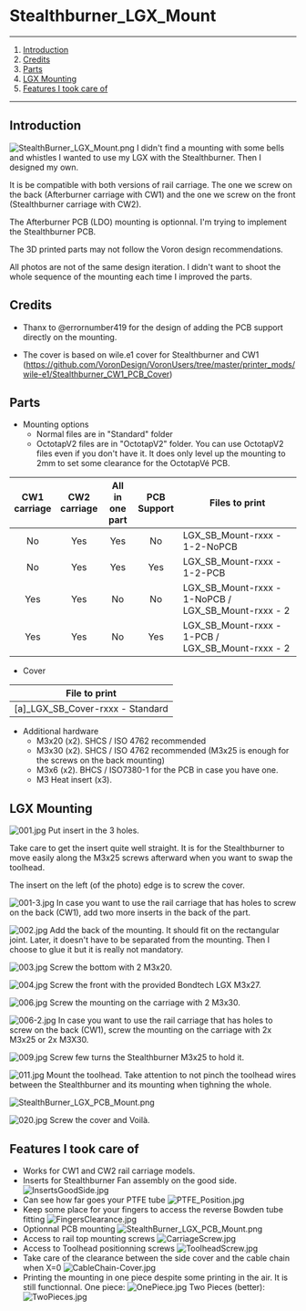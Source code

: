 # Stealthburner_LGX_Mount

***

1. [Introduction](#introduction)
2. [Credits](#credits)
3. [Parts](#parts)
4. [LGX Mounting](#lgx-mounting)
5. [Features I took care of](#features-i-took-care-of)

***

## Introduction

![StealthBurner_LGX_Mount.png](./Images/StealthBurner_LGX_Mount.png)
I didn't find a mounting with some bells and whistles I wanted to use my LGX with the Stealthburner. Then I designed my own.

It is be compatible with both versions of rail carriage. The one we screw on the back (Afterburner carriage with CW1) and the one we screw on the front (Stealthburner carriage with CW2).

The Afterburner PCB (LDO) mounting is optionnal. I'm trying to implement the Stealthburner PCB.

The 3D printed parts may not follow the Voron design recommendations.

All photos are not of the same design iteration. I didn't want to shoot the whole sequence of the mounting each time I improved the parts.

## Credits

- Thanx to @errornumber419 for the design of adding the PCB support directly on the mounting.

- The cover is based on wile.e1 cover for Stealthburner and CW1 (<https://github.com/VoronDesign/VoronUsers/tree/master/printer_mods/wile-e1/Stealthburner_CW1_PCB_Cover>)

## Parts

- Mounting options
  - Normal files are in "Standard" folder
  - OctotapV2 files are in "OctotapV2" folder. You can use OctotapV2 files even if you don't have it. It does only level up the mounting to 2mm to set some clearance for the OctotapVé PCB.

| CW1<br>carriage | CW2<br>carriage | All in<br>one part | PCB<br>Support | Files to print|
|:---:|:---:|:---:|:---:|---|
|No|Yes| Yes | No | LGX_SB_Mount-rxxx - 1-2-NoPCB |
|No|Yes| Yes | Yes | LGX_SB_Mount-rxxx - 1-2-PCB |
|Yes|Yes| No | No | LGX_SB_Mount-rxxx - 1-NoPCB / LGX_SB_Mount-rxxx - 2 |
|Yes|Yes| No | Yes | LGX_SB_Mount-rxxx - 1-PCB / LGX_SB_Mount-rxxx - 2|

- Cover

| File to print |
|---|
| [a]_LGX_SB_Cover-rxxx - Standard |

- Additional hardware
  - M3x20 (x2). SHCS / ISO 4762 recommended
  - M3x30 (x2). SHCS / ISO 4762 recommended (M3x25 is enough for the screws on the back mounting)
  - M3x6 (x2). BHCS / ISO7380-1 for the PCB in case you have one.
  - M3 Heat insert (x3).

## LGX Mounting

![001.jpg](./Images/001.jpg)
Put insert in the 3 holes.

Take care to get the insert quite well straight. It is for the Stealthburner to move easily along the M3x25 screws afterward when you want to swap the toolhead.

The insert on the left (of the photo) edge is to screw the cover.

![001-3.jpg](./Images/001-3.jpg)
In case you want to use the rail carriage that has holes to screw on the back (CW1), add two more inserts in the back of the part.

![002.jpg](./Images/002.jpg)
    Add the back of the mounting. It should fit on the rectangular joint. Later, it doesn't have to be separated from the mounting. Then I choose to glue it but it is really not mandatory.

![003.jpg](./Images/003.jpg)
Screw the bottom with 2 M3x20.

![004.jpg](./Images/004.jpg)
Screw the front with the provided Bondtech LGX M3x27.

![006.jpg](./Images/006.jpg)
Screw the mounting on the carriage with 2 M3x30.

![006-2.jpg](./Images/006-2.jpg)
In case you want to use the rail carriage that has holes to screw on the back (CW1), screw the mounting on the carriage with 2x M3x25 or 2x M3X30.

![009.jpg](./Images/009.jpg)
Screw few turns the Stealthburner M3x25 to hold it.

![011.jpg](./Images/011.jpg)
Mount the toolhead. Take attention to not pinch the toolhead wires between the Stealthburner and its mounting when tighning the whole.

![StealthBurner_LGX_PCB_Mount.png](./Images/StealthBurner_LGX_PCB_Mount.png)

![020.jpg](./Images/020.jpg)
Screw the cover and Voilà.

## Features I took care of

- Works for CW1 and CW2 rail carriage models.
- Inserts for Stealthburner Fan assembly on the good side.
![InsertsGoodSide.jpg](./Images/InsertsGoodSide.jpg)
- Can see how far goes your PTFE tube
![PTFE_Position.jpg](./Images/PTFE_Position.jpg)
- Keep some place for your fingers to access the reverse Bowden tube fitting
![FingersClearance.jpg](./Images/FingersClearance.jpg)
- Optionnal PCB mounting
![StealthBurner_LGX_PCB_Mount.png](./Images/StealthBurner_LGX_PCB_Mount.png)
- Access to rail top mounting screws
![CarriageScrew.jpg](./Images/CarriageScrew.jpg)
- Access to Toolhead positionning screws
![ToolheadScrew.jpg](./Images/ToolheadScrew.jpg)
- Take care of the clearance between the side cover and the cable chain when X=0
![CableChain-Cover.jpg](./Images/CableChain-Cover.jpg)
- Printing the mounting in one piece despite some printing in the air. It is still functionnal.
One piece:
![OnePiece.jpg](./Images/OnePiece.jpg)
Two Pieces (better):
![TwoPieces.jpg](./Images/TwoPieces.jpg)
